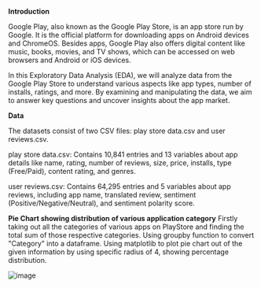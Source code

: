 **Introduction**

Google Play, also known as the Google Play Store, is an app store run by Google. It is the official platform for downloading apps on Android devices and ChromeOS. Besides apps, Google Play also offers digital content like music, books, movies, and TV shows, which can be accessed on web browsers and Android or iOS devices.

In this Exploratory Data Analysis (EDA), we will analyze data from the Google Play Store to understand various aspects like app types, number of installs, ratings, and more. By examining and manipulating the data, we aim to answer key questions and uncover insights about the app market.

**Data**

The datasets consist of two CSV files: play store data.csv and user reviews.csv.

play store data.csv: Contains 10,841 entries and 13 variables about app details like name, rating, number of reviews, size, price, installs, type (Free/Paid), content rating, and genres.

user reviews.csv: Contains 64,295 entries and 5 variables about app reviews, including app name, translated review, sentiment (Positive/Negative/Neutral), and sentiment polarity score.

**Pie Chart showing distribution of various application category**
Firstly taking out all the categories of various apps on PlayStore and finding the total sum of those respective categories.
Using groupby function to convert "Category" into a dataframe.
Using matplotlib to plot pie chart out of the given information by using specific radius of 4, showing percentage distribution.

![image](https://github.com/user-attachments/assets/c5b0bc59-e58a-44e1-9b22-b955565b29bd)

